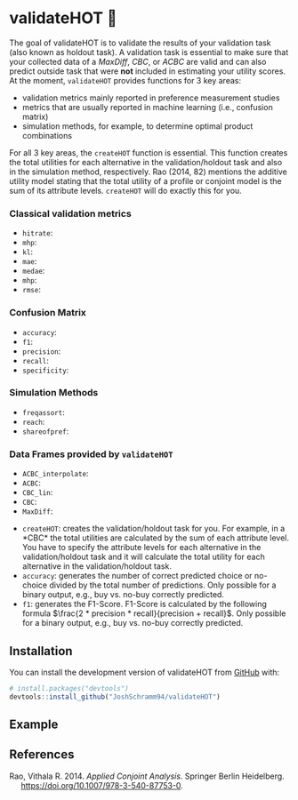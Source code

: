 
<!-- README.md is generated from README.Rmd. Please edit that file -->

# validateHOT 🎯

<!-- badges: start -->
<!-- badges: end -->

The goal of validateHOT is to validate the results of your validation
task (also known as holdout task). A validation task is essential to
make sure that your collected data of a *MaxDiff*, *CBC*, or *ACBC* are
valid and can also predict outside task that were **not** included in
estimating your utility scores. At the moment, <code>validateHOT</code>
provides functions for 3 key areas:

<ul>
<li>
validation metrics mainly reported in preference measurement studies
</li>
<li>
metrics that are usually reported in machine learning (i.e., confusion
matrix)
</li>
<li>
simulation methods, for example, to determine optimal product
combinations
</li>
</ul>

For all 3 key areas, the <code>createHOT</code> function is essential.
This function creates the total utilities for each alternative in the
validation/holdout task and also in the simulation method, respectively.
Rao (2014, 82) mentions the additive utility model stating that the
total utility of a profile or conjoint model is the sum of its attribute
levels. <code>createHOT</code> will do exactly this for you.

### Classical validation metrics

<ul>
<li>
<code>hitrate</code>:
</li>
<li>
<code>mhp</code>:
</li>
<li>
<code>kl</code>:
</li>
<li>
<code>mae</code>:
</li>
<li>
<code>medae</code>:
</li>
<li>
<code>mhp</code>:
</li>
<li>
<code>rmse</code>:
</li>
</ul>

### Confusion Matrix

<ul>
<li>
<code>accuracy</code>:
</li>
<li>
<code>f1</code>:
</li>
<li>
<code>precision</code>:
</li>
<li>
<code>recall</code>:
</li>
<li>
<code>specificity</code>:
</li>
</ul>

### Simulation Methods

<ul>
<li>
<code>freqassort</code>:
</li>
<li>
<code>reach</code>:
</li>
<li>
<code>shareofpref</code>:
</li>
</ul>

### Data Frames provided by <code>validateHOT</code>

<ul>
<li>
<code>ACBC_interpolate</code>:
</li>
<li>
<code>ACBC</code>:
</li>
<li>
<code>CBC_lin</code>:
</li>
<li>
<code>CBC</code>:
</li>
<li>
<code>MaxDiff</code>:
</li>
</ul>
<ul>
<li>
<code>createHOT</code>: creates the validation/holdout task for you. For
example, in a *CBC* the total utilities are calculated by the sum of
each attribute level. You have to specify the attribute levels for each
alternative in the validation/holdout task and it will calculate the
total utility for each alternative in the validation/holdout task.
</li>
<li>
<code>accuracy</code>: generates the number of correct predicted choice
or no-choice divided by the total number of predictions. Only possible
for a binary output, e.g., buy vs. no-buy correctly predicted.
</li>
<li>
<code>f1</code>: generates the F1-Score. F1-Score is calculated by the
following formula $\frac{2 * precision * recall}{precision + recall}$.
Only possible for a binary output, e.g., buy vs. no-buy correctly
predicted.
</li>
</ul>

## Installation

You can install the development version of validateHOT from
[GitHub](https://github.com/) with:

``` r
# install.packages("devtools")
devtools::install_github("JoshSchramm94/validateHOT")
```

## Example

## References

<div id="refs" class="references csl-bib-body hanging-indent">

<div id="ref-rao2014a" class="csl-entry">

Rao, Vithala R. 2014. *Applied Conjoint Analysis*. Springer Berlin
Heidelberg. <https://doi.org/10.1007/978-3-540-87753-0>.

</div>

</div>
